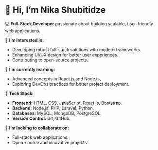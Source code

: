 # 👋 Hi, I’m Nika Shubitidze

💻 **Full-Stack Developer** passionate about building scalable, user-friendly web applications.

👀 **I’m interested in:**  
- Developing robust full-stack solutions with modern frameworks.  
- Enhancing UI/UX design for better user experiences.  
- Contributing to open-source projects.  

🌱 **I’m currently learning:**  
- Advanced concepts in React.js and Node.js.  
- Exploring DevOps practices for better project deployment.

💼 **Tech Stack:**  
- **Frontend:** HTML, CSS, JavaScript, React.js, Bootstrap.  
- **Backend:** Node.js, PHP, Laravel, Python.  
- **Databases:** MySQL, MongoDB, PostgreSQL.  
- **Version Control:** Git, GitHub.  

💞️ **I’m looking to collaborate on:**  
- Full-stack web applications.  
- Open-source and innovative projects.  
